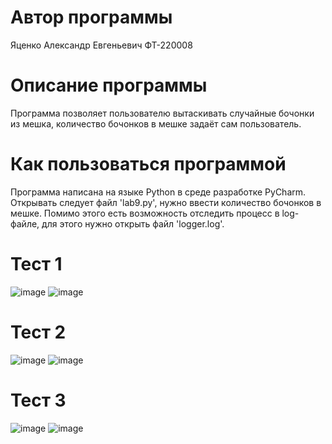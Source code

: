 # Автор программы 
Яценко Александр Евгеньевич ФТ-220008

# Описание программы 
Программа позволяет пользователю вытаскивать случайные бочонки из мешка, количество бочонков в мешке задаёт сам пользователь.

# Как пользоваться программой
Программа написана на языке Python в среде разработке PyCharm. Открывать следует файл 'lab9.py', нужно ввести количество бочонков в мешке.
Помимо этого есть возможность отследить процесс в log-файле, для этого нужно открыть файл 'logger.log'.

# Тест 1
![image](https://github.com/gudzame/lab9/assets/146566358/62158645-b374-4577-96d1-ead71486acc1)
![image](https://github.com/gudzame/lab9/assets/146566358/60db3269-2539-4200-9ac7-60a9d334048d)

# Тест 2
![image](https://github.com/gudzame/lab9/assets/146566358/cbbf8863-dde5-4c3c-bca3-111f966c6bed)
![image](https://github.com/gudzame/lab9/assets/146566358/c691a9de-8ec7-4edc-9672-62d97b8640d9)

# Тест 3
![image](https://github.com/gudzame/lab9/assets/146566358/22e1f234-25fd-4664-803f-eab09b1a6657)
![image](https://github.com/gudzame/lab9/assets/146566358/77cb1dc1-3e34-4f72-830e-ab50981555b7)
